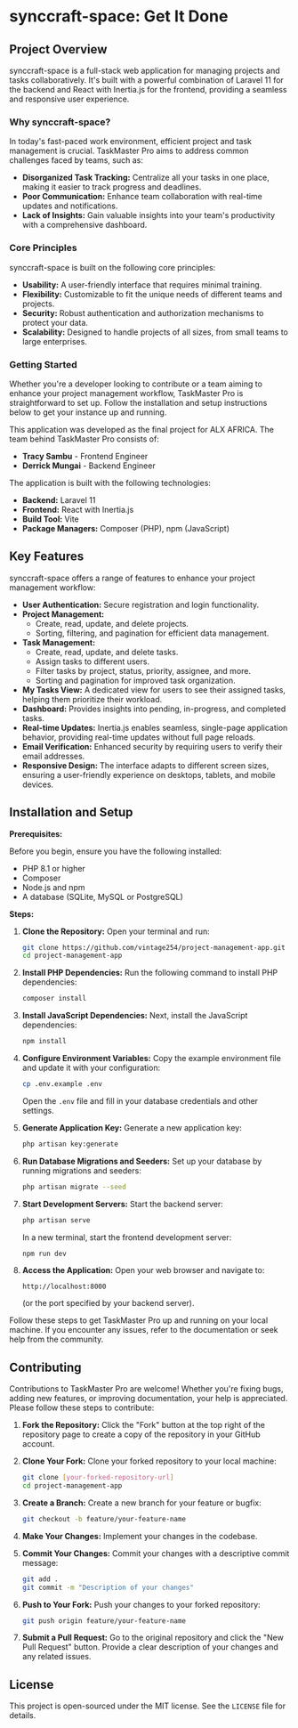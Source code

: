 # synccraft-space: Get It Done

## Project Overview

synccraft-space is a full-stack web application for managing projects and tasks collaboratively. It's built with a powerful combination of Laravel 11 for the backend and React with Inertia.js for the frontend, providing a seamless and responsive user experience.

### Why synccraft-space?

In today's fast-paced work environment, efficient project and task management is crucial. TaskMaster Pro aims to address common challenges faced by teams, such as:

* **Disorganized Task Tracking:** Centralize all your tasks in one place, making it easier to track progress and deadlines.
* **Poor Communication:** Enhance team collaboration with real-time updates and notifications.
* **Lack of Insights:** Gain valuable insights into your team's productivity with a comprehensive dashboard.

### Core Principles

synccraft-space is built on the following core principles:

* **Usability:** A user-friendly interface that requires minimal training.
* **Flexibility:** Customizable to fit the unique needs of different teams and projects.
* **Security:** Robust authentication and authorization mechanisms to protect your data.
* **Scalability:** Designed to handle projects of all sizes, from small teams to large enterprises.

### Getting Started

Whether you're a developer looking to contribute or a team aiming to enhance your project management workflow, TaskMaster Pro is straightforward to set up. Follow the installation and setup instructions below to get your instance up and running.

This application was developed as the final project for ALX AFRICA. The team behind TaskMaster Pro consists of:

* **Tracy Sambu** - Frontend Engineer
* **Derrick Mungai** - Backend Engineer

The application is built with the following technologies:

* **Backend:** Laravel 11
* **Frontend:** React with Inertia.js
* **Build Tool:** Vite
* **Package Managers:** Composer (PHP), npm (JavaScript)

## Key Features

synccraft-space offers a range of features to enhance your project management workflow:

* **User Authentication:** Secure registration and login functionality.
* **Project Management:**
    * Create, read, update, and delete projects.
    * Sorting, filtering, and pagination for efficient data management.
* **Task Management:**
    * Create, read, update, and delete tasks.
    * Assign tasks to different users.
    * Filter tasks by project, status, priority, assignee, and more.
    * Sorting and pagination for improved task organization.
* **My Tasks View:** A dedicated view for users to see their assigned tasks, helping them prioritize their workload.
* **Dashboard:** Provides insights into pending, in-progress, and completed tasks.
* **Real-time Updates:** Inertia.js enables seamless, single-page application behavior, providing real-time updates without full page reloads.
* **Email Verification:** Enhanced security by requiring users to verify their email addresses.
* **Responsive Design:** The interface adapts to different screen sizes, ensuring a user-friendly experience on desktops, tablets, and mobile devices.

## Installation and Setup

**Prerequisites:**

Before you begin, ensure you have the following installed:

* PHP 8.1 or higher
* Composer
* Node.js and npm
* A database (SQLite, MySQL or PostgreSQL)

**Steps:**

1. **Clone the Repository:**
    Open your terminal and run:
    ```bash
    git clone https://github.com/vintage254/project-management-app.git
    cd project-management-app
    ```

2. **Install PHP Dependencies:**
    Run the following command to install PHP dependencies:
    ```bash
    composer install
    ```

3. **Install JavaScript Dependencies:**
    Next, install the JavaScript dependencies:
    ```bash
    npm install
    ```

4. **Configure Environment Variables:**
    Copy the example environment file and update it with your configuration:
    ```bash
    cp .env.example .env
    ```
    Open the `.env` file and fill in your database credentials and other settings.

5. **Generate Application Key:**
    Generate a new application key:
    ```bash
    php artisan key:generate
    ```

6. **Run Database Migrations and Seeders:**
    Set up your database by running migrations and seeders:
    ```bash
    php artisan migrate --seed 
    ```

7. **Start Development Servers:**
    Start the backend server:
    ```bash
    php artisan serve
    ```
    In a new terminal, start the frontend development server:
    ```bash
    npm run dev
    ```

8. **Access the Application:**
    Open your web browser and navigate to:
    ```
    http://localhost:8000
    ```
    (or the port specified by your backend server).

Follow these steps to get TaskMaster Pro up and running on your local machine. If you encounter any issues, refer to the documentation or seek help from the community.

## Contributing

Contributions to TaskMaster Pro are welcome! Whether you're fixing bugs, adding new features, or improving documentation, your help is appreciated. Please follow these steps to contribute:

1. **Fork the Repository:**
    Click the "Fork" button at the top right of the repository page to create a copy of the repository in your GitHub account.

2. **Clone Your Fork:**
    Clone your forked repository to your local machine:
    ```bash
    git clone [your-forked-repository-url]
    cd project-management-app
    ```

3. **Create a Branch:**
    Create a new branch for your feature or bugfix:
    ```bash
    git checkout -b feature/your-feature-name
    ```

4. **Make Your Changes:**
    Implement your changes in the codebase.

5. **Commit Your Changes:**
    Commit your changes with a descriptive commit message:
    ```bash
    git add .
    git commit -m "Description of your changes"
    ```

6. **Push to Your Fork:**
    Push your changes to your forked repository:
    ```bash
    git push origin feature/your-feature-name
    ```

7. **Submit a Pull Request:**
    Go to the original repository and click the "New Pull Request" button. Provide a clear description of your changes and any related issues.

## License

This project is open-sourced under the MIT license. See the `LICENSE` file for details.
 
